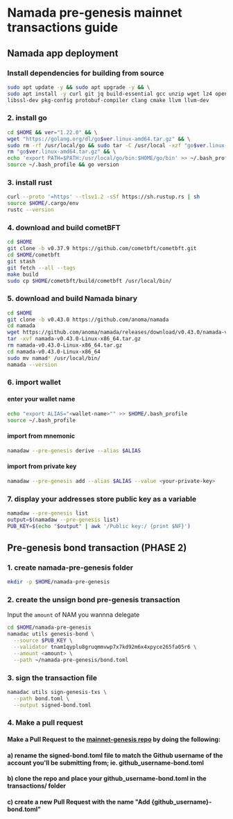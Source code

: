 # Namada pre-genesis mainnet transactions guide

## Namada app deployment

### Install dependencies for building from source

```bash
sudo apt update -y && sudo apt upgrade -y && \
sudo apt install -y curl git jq build-essential gcc unzip wget lz4 openssl \
libssl-dev pkg-config protobuf-compiler clang cmake llvm llvm-dev
```

### 2. install go

```bash
cd $HOME && ver="1.22.0" && \
wget "https://golang.org/dl/go$ver.linux-amd64.tar.gz" && \
sudo rm -rf /usr/local/go && sudo tar -C /usr/local -xzf "go$ver.linux-amd64.tar.gz" && \
rm "go$ver.linux-amd64.tar.gz" && \
echo 'export PATH=$PATH:/usr/local/go/bin:$HOME/go/bin' >> ~/.bash_profile && \
source ~/.bash_profile && go version
```

### 3. install rust

```bash
curl --proto '=https' --tlsv1.2 -sSf https://sh.rustup.rs | sh
source $HOME/.cargo/env
rustc --version
```

### 4. download and build cometBFT

```bash
cd $HOME
git clone -b v0.37.9 https://github.com/cometbft/cometbft.git
cd $HOME/cometbft
git stash
git fetch --all --tags
make build
sudo cp $HOME/cometbft/build/cometbft /usr/local/bin/
```

### 5. download and build Namada binary

```bash
cd $HOME
git clone -b v0.43.0 https://github.com/anoma/namada
cd namada
wget https://github.com/anoma/namada/releases/download/v0.43.0/namada-v0.43.0-Linux-x86_64.tar.gz
tar -xvf namada-v0.43.0-Linux-x86_64.tar.gz
rm namada-v0.43.0-Linux-x86_64.tar.gz
cd namada-v0.43.0-Linux-x86_64
sudo mv namad* /usr/local/bin/
namada --version
```

### 6. import wallet

#### enter your wallet name

```bash
echo "export ALIAS="<wallet-name>"" >> $HOME/.bash_profile
source ~/.bash_profile
```

#### import from mnemonic

```bash
namadaw --pre-genesis derive --alias $ALIAS
```

#### import from private key

```bash
namadaw --pre-genesis add --alias $ALIAS --value <your-private-key>
```

### 7. display your addresses store public key as a variable

```bash
namadaw --pre-genesis list
output=$(namadaw --pre-genesis list)
PUB_KEY=$(echo "$output" | awk '/Public key:/ {print $NF}')
```

## Pre-genesis bond transaction (PHASE 2)

### 1. create namada-pre-genesis folder

```bash
mkdir -p $HOME/namada-pre-genesis
```

### 2. create the unsign bond pre-genesis transaction

Input the `amount` of NAM you wannna delegate

```bash
cd $HOME/namada-pre-genesis
namadac utils genesis-bond \
  --source $PUB_KEY \
  --validator tnam1qyplu8gruqmmvwp7x7kd92m6x4xpyce265fa05r6 \
  --amount <amount> \
  --path ~/namada-pre-genesis/bond.toml
```

### 3. sign the transaction file

```bash
namadac utils sign-genesis-txs \
  --path bond.toml \
  --output signed-bond.toml
```

### 4. Make a pull request

#### Make a Pull Request to the [mainnet-genesis repo](https://github.com/anoma/namada-mainnet-genesis) by doing the following:

#### a) rename the signed-bond.toml file to match the Github username of the account you'll be submitting from; ie. github_username-bond.toml

#### b) clone the repo and place your github_username-bond.toml in the transactions/ folder

#### c) create a new Pull Request with the name "Add {github_username}-bond.toml"
